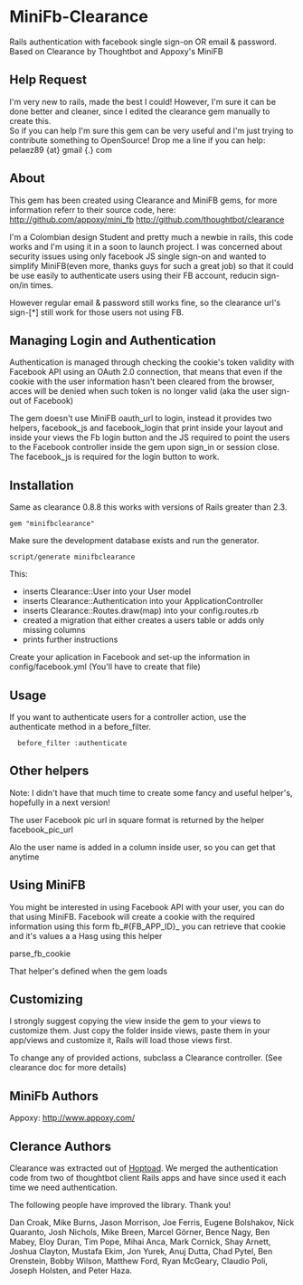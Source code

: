 MiniFb-Clearance
=========

Rails authentication with facebook single sign-on OR email & password. 
Based on Clearance by Thoughtbot and Appoxy's MiniFB

Help Request
----

I'm very new to rails, made the best I could! However, I'm sure it can be done better and cleaner, since I edited the clearance
gem manually to create this.  
So if you can help I'm sure this gem can be very useful and I'm just trying to contribute something to OpenSource! 
Drop me a line if you can help: pelaez89 {at} gmail {.} com

About
----
This gem has been created using Clearance and MiniFB gems, for more information referr to their source code, here:
http://github.com/appoxy/mini_fb
http://github.com/thoughtbot/clearance

I'm a Colombian design Student and pretty much a newbie in rails, this code works and I'm using it in a soon to launch project.
I was concerned about security issues using only facebook JS single sign-on and wanted to simplify MiniFB(even more, thanks guys
for such a great job) so that it could be use easily to authenticate users using their FB account, reducin sign-on/in times.

However regular email & password still works fine, so the clearance url's sign-[*] still work for those users not using FB.

Managing Login and Authentication
----

Authentication is managed through checking the cookie's token validity with Facebook API using an OAuth 2.0 connection, that 
means that even if the cookie with the user information hasn't been cleared from the browser, acces will be denied when 
such token  is no longer valid (aka the user sign-out of Facebook)

The gem doesn't use MiniFB oauth_url to login, instead it provides two helpers, facebook_js and facebook_login that
print inside your layout and inside your views the Fb login button and the JS required to point the users to the
Facebook controller inside the gem upon sign_in or session close. The facebook_js is required for the login button to work.

Installation
------------
Same as clearance 0.8.8 this works with versions of Rails greater than 2.3.

    gem "minifbclearance"

Make sure the development database exists and run the generator. 

    script/generate minifbclearance

This:

* inserts Clearance::User into your User model
* inserts Clearance::Authentication into your ApplicationController
* inserts Clearance::Routes.draw(map) into your config.routes.rb
* created a migration that either creates a users table or adds only missing columns
* prints further instructions


Create your aplication in Facebook and set-up the information in config/facebook.yml (You'll have to create that file)

Usage
-----

If you want to authenticate users for a controller action, use the authenticate
method in a before_filter.

      before_filter :authenticate

Other helpers
-----------
Note: I didn't have that much time to create some fancy and useful helper's, hopefully in a next version! 

The user Facebook pic url in square format is returned by the helper facebook_pic_url

Alo the user name is added in a column inside user, so you can get that anytime

Using MiniFB
-----------
You might be interested in using Facebook API with your user, you can do that using MiniFB.
Facebook will create a cookie with the required information using this form fb_#{FB_APP_ID}_
you can retrieve that cookie and it's values a a Hasg using this helper 

parse_fb_cookie 

That helper's defined when the gem loads

Customizing
-----------

I strongly suggest copying the view inside the gem to your views to customize them. 
Just copy the folder inside views, paste them in your app/views and customize it, 
Rails will load those views first.

To change any of provided actions, subclass a Clearance controller. (See clearance doc for more details)


MiniFb Authors
-------

Appoxy: http://www.appoxy.com/

Clerance Authors
-------

Clearance was extracted out of [Hoptoad](http://hoptoadapp.com). We merged the
authentication code from two of thoughtbot client Rails apps and have since
used it each time we need authentication.

The following people have improved the library. Thank you!

Dan Croak, Mike Burns, Jason Morrison, Joe Ferris, Eugene Bolshakov,
Nick Quaranto, Josh Nichols, Mike Breen, Marcel Görner, Bence Nagy, Ben Mabey,
Eloy Duran, Tim Pope, Mihai Anca, Mark Cornick, Shay Arnett, Joshua Clayton,
Mustafa Ekim, Jon Yurek, Anuj Dutta, Chad Pytel, Ben Orenstein, Bobby Wilson,
Matthew Ford, Ryan McGeary, Claudio Poli, Joseph Holsten, and Peter Haza.
